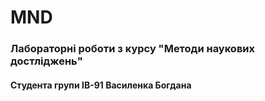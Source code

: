 # MND
### Лабораторні роботи з курсу "Методи наукових достліджень"
#### Студента групи ІВ-91 Василенка Богдана

